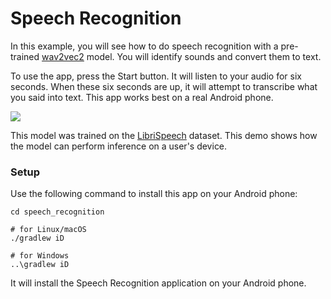 # Speech Recognition

In this example, you will see how to do speech recognition with a pre-trained
[wav2vec2](https://github.com/facebookresearch/fairseq/tree/main/examples/wav2vec) model. You
will identify sounds and convert them to text.

To use the app, press the Start button. It will listen to your audio for six seconds. When these 
six seconds are up, it will attempt to transcribe what you said into text. This app works best on
a real Android phone.

![](https://djl-misc.s3.amazonaws.com/tmp/speech_recognition/ai/djl/pytorch/wav2vec2/speech.jpg) 

This model was trained on the [LibriSpeech](http://www.openslr.org/12) dataset. This demo
shows how the model can perform inference on a user's device.

### Setup
Use the following command to install this app on your Android phone:

```
cd speech_recognition

# for Linux/macOS
./gradlew iD

# for Windows
..\gradlew iD
```

It will install the Speech Recognition application on your Android phone.